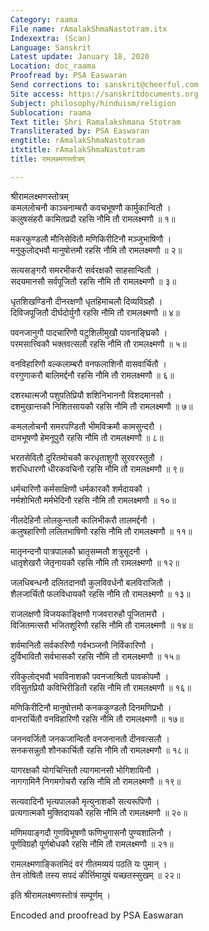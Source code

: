 ```yaml
---
Category: raama
File name: rAmalakShmaNastotram.itx
Indexextra: (Scan)
Language: Sanskrit
Latest update: January 18, 2020
Location: doc_raama
Proofread by: PSA Easwaran
Send corrections to: sanskrit@cheerful.com
Site access: https://sanskritdocuments.org
Subject: philosophy/hinduism/religion
Sublocation: raama
Text title: Shri Ramalakshmana Stotram
Transliterated by: PSA Easwaran
engtitle: rAmalakShmaNastotram
itxtitle: rAmalakShmaNastotram
title: रामलक्ष्मणस्तोत्रम्

---
```

  
 श्रीरामलक्ष्मणस्तोत्रम्   
कमललोचनौ काञ्चनाम्बरौ कवचभूषणौ कार्मुकान्वितौ ।  
कलुषसंहरौ कामितप्रदौ रहसि नौमि तौ रामलक्ष्मणौ ॥ १॥  
  
मकरकुण्डलौ मौनिसेवितौ मणिकिरीटिनौ मञ्जुभाषिणौ ।  
मनुकुलोद्भवौ मानुषोत्तमौ रहसि नौमि तौ रामलक्ष्मणौ ॥ २॥  
  
सत्यसङ्गरौ समरभीकरौ सर्वरक्षकौ साहसान्वितौ ।  
सदयमानसौ सर्वपूजितौ रहसि नौमि तौ रामलक्ष्मणौ ॥ ३॥  
  
धृतशिखण्डिनौ दीनरक्षणौ धृतहिमाचलौ दिव्यविग्रहौ ।  
दिविजपूजितौ दीर्घदोर्युगौ रहसि नौमि तौ रामलक्ष्मणौ  ॥ ४॥  
  
पवनजानुगौ पादचारिणौ पटुशिलीमुखौ पावनाङ्घ्रिकौ ।  
परमसात्त्विकौ भक्तवत्सलौ रहसि नौमि तौ रामलक्ष्मणौ  ॥ ५॥  
  
वनविहारिणौ वल्कलाम्बरौ वनफलाशिनौ वासवार्चितौ ।  
वरगुणाकरौ बालिमर्द्दनौ रहसि नौमि तौ रामलक्ष्मणौ ॥ ६॥  
  
दशरथात्मजौ पशुपतिप्रियौ शशिनिभाननौ विशदमानसौ ।  
दशमुखान्तकौ निशितसायकौ रहसि नौमि तौ रामलक्ष्मणौ ॥ ७॥  
  
कमललोचनौ समरपण्डितौ भीमविक्रमौ कामसुन्दरौ ।  
दामभूषणौ हेमनूपुरौ रहसि नौमि तौ रामलक्ष्मणौ  ॥ ८॥  
  
भरतसेवितौ दुरितमोचकौ करधृताशुगौ सुरवरस्तुतौ ।  
शरधिधारणौ धीरकवचिनौ रहसि नौमि तौ रामलक्ष्मणौ ॥ ९॥  
  
धर्मचारिणौ कर्मसाक्षिणौ धर्मकारकौ शर्मदायकौ ।  
नर्मशोभितौ मर्मभेदिनौ रहसि नौमि तौ रामलक्ष्मणौ ॥ १०॥  
  
नीलदेहिनौ लोलकुन्तलौ कालिभीकरौ तालमर्द्दनौ ।  
कलुषहारिणौ ललितभाषिणौ रहसि नौमि तौ रामलक्ष्मणौ  ॥ ११॥  
  
मातृनन्दनौ पात्रपालकौ भ्रातृसम्मतौ शत्रुसूदनौ ।  
धातृशेखरौ जेतृनायकौ रहसि नौमि तौ रामलक्ष्मणौ  ॥ १२॥  
  
जलधिबन्धनौ दलितदानवौ कुलविवर्धनौ बलविराजितौ ।  
शैलजार्चितौ फलविधायकौ रहसि नौमि तौ रामलक्ष्मणौ  ॥ १३॥  
  
राजलक्षणौ विजयकाङ्क्षिणौ गजवरारुहौ पूजितामरौ ।  
विजितमत्सरौ भजितशूरिणौ रहसि नौमि तौ रामलक्ष्मणौ ॥ १४॥  
  
शर्वमानितौ सर्वकारिणौ गर्वभञ्जनौ निर्विकारिणौ ।  
दुर्विभावितौ सर्वभासकौ रहसि नौमि तौ रामलक्ष्मणौ ॥ १५॥  
  
रविकुलोद्भवौ भवविनाशकौ पवनजाश्रितौ पावकोपमौ ।  
रविसुतप्रियौ कविभिरीडितौ रहसि नौमि तौ रामलक्ष्मणौ ॥ १६॥  
  
मणिकिरीटिनौ मानुषोत्तमौ कनककुण्डलौ दिनमणिप्रभौ ।  
वानरार्चितौ वनविहारिणौ रहसि नौमि तौ रामलक्ष्मणौ  ॥ १७॥  
  
जननवर्जितौ जनकजान्वितौ वनजनानतौ दीनवत्सलौ ।  
सनकसन्नुतौ शौनकार्चितौ रहसि नौमि तौ रामलक्ष्मणौ  ॥ १८॥  
  
यागरक्षकौ योगचिन्तितौ त्यागमानसौ भोगिशायिनौ ।  
नागगामिनै निगमगोचरौ रहसि नौमि तौ रामलक्ष्मणौ  ॥ १९॥  
  
सत्यवादिनौ भृत्यपालकौ मृत्युनाशकौ सत्यरूपिणौ ।  
प्रत्यगात्मकौ मुक्तिदायकौ रहसि नौमि तौ रामलक्ष्मणौ  ॥ २०॥  
  
मणिमयाङ्गदौ गुणविभूषणौ फणिभुगासनौ पुण्यशालिनौ ।  
पूर्णविग्रहौ पूर्णबोधकौ रहसि नौमि तौ रामलक्ष्मणौ ॥ २१॥  
  
रामलक्ष्मणाङ्कितमिदं वरं गीतमव्ययं पठति यः पुमान् ।  
तेन तोषितौ तस्य सपदं कीर्त्तिमायुषं यच्छतस्सुखम् ॥ २२॥  
  
इति श्रीरामलक्ष्मणस्तोत्रं सम्पूर्णम् ।   
  
Encoded and proofread by PSA Easwaran  
  
